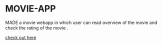 # MOVIE-APP
MADE a movie webapp in which user can read overview of the movie and check the rating of the movie .

[check out here](movieratingsssn.netlify.app)
